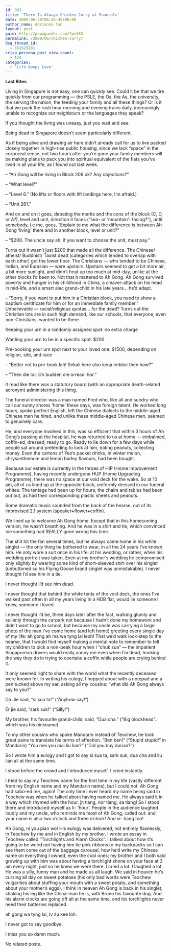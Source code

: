 ```yaml
---
id: 383
title: 'There Is Always Chicken Curry at Funerals'
date: 2009-06-30T06:26:45+00:00
author_name: Adrianna Tan
layout: post
guid: http://popagandhi.com/?p=383
permalink: /2009/06/chicken-curry/
dsq_thread_id:
  - 552629181
crisp_persona_post_view_count:
  - 124
categories:
  - 'Life &amp; Love'
---
```

**Last Rites**

Living in Singapore is not easy, one can quickly see. Could it be that we tire quickly from our programming — the PSLE, the Os, the As, the university, the serving the nation, the feeding your family and all these things? Or is it that we pack the rush hour morning and evening trains daily, increasingly unable to recognize our neighbours or the languages they speak?

If you thought the living was uneasy, just you wait and see.

Being dead in Singapore doesn’t seem particularly different.

As if being alive and drawing air here didn’t already call for us to live packed closely together in high-rise public housing, since we lack “space” in the corporeal sense, not two hours after you’re gone your family members will be making plans to pack you into spiritual equivalent of the flats you’ve lived in all your life, as I found out last week.

– “Ah Gong will be living in Block 206 ok? Any objections?”

– “What level?”

– “Level 6.” (No lifts or floors with lift landings here, I’m afraid.)

– “Unit 281.”

And on and on it goes, debating the merits and the cons of the block (C, D, or A?), level and unit, direction it faces (“sea- or ‘mountain’- facing?”), until somebody, i.e me, goes, “Explain to me what the difference is between Ah Gong ‘living’ there and in another block, level or unit?”

– “$200. The uncle say ah, if you want to choose the unit, must pay.”

Turns out it wasn’t just $200 that made all the difference. The Chinese/ atheist/ Buddhist/ Taoist dead (categories which tended to overlap with each other) got the lower floor. The Christians — who tended to be Chinese, Indian, and Eurasian — were upstairs. Upstairs seemed to get a bit more air, a bit more sunlight, and didn’t heat up too much at mid-day, unlike at the other blocks I’d been to. Not that it mattered to Ah Gong. Ah Gong survived poverty and hunger in his childhood in China, a cleaver-attack on his head in mid-life, and a smart alec grand-child in his late years… he’d adapt.

– “Sorry, if you want to put him in a Christian block, you need to show a baptism certificate for him or for an immediate family member.” Unbelievable — racial/religious quotas… for the dead? Turns out the Christian lots are in such high demand, like our schools, that everyone, even non-Christians, wanted to be there.

Keeping your urn in a randomly assigned spot: no extra charge

Wanting your urn to be in a specific spot: $200

Pre-booking your urn spot next to your loved one: $1500, depending on religion, site, and race

– “Better not to pre-book lah! Sekali here also kena enbloc then how?”

– “Then die lor. Oh budden die orreadi hor.”

It read like there was a statutory board (with an appropriate death-related acronym) administering this thing.

The funeral director was a man named Fred who, like all and sundry who call our sunny shores ‘home’ these days, was foreign talent. He worked long hours, spoke perfect English, left the Chinese dialects to the middle-aged Chinese men he hired, and unlike these middle-aged Chinese men, seemed to genuinely care.

He, and everyone involved in this, was so efficient that within 3 hours of Ah Gong’s passing at the hospital, he was returned to us at home — embalmed, coffin-ed, dressed, ready to go. Ready to lie down for a few days while people sat around pretending to look at him, eating peanuts, collecting money. Even the cartons of Yeo’s packet drinks, in winter melon, chrysanthemum and lemon barley flavours, had been bought.

Because our estate is currently in the throes of HIP (Home Improvement Programme), having recently undergone HUP (Home Upgrading Programme), there was no space at our void deck for the wake. So at 10 am, all of us lined up at the opposite block, uniformly dressed in our funeral whites. The tentage had been up for hours, the chairs and tables had been put out, as had their corresponding plastic sheets and peanuts.

Some dramatic music sounded from the back of the hearse, out of its improvised 2.1 system (speaker+flower+coffin).

We lined up to welcome Ah Gong home. Except that in this homecoming version, he wasn’t breathing. And he was in a shirt and tie, which convinced me something had REALLY gone wrong this time.

The shit hit the fan several times, but he always came home in his white singlet — the only thing he bothered to wear, in all the 24 years I’ve known him. He only wore a suit once in his life: at his wedding, or rather, when his wedding portrait was taken. Even at my brother’s wedding he compromised only slightly by wearing some kind of short-sleeved shirt over his singlet (unbuttoned so his Flying Goose brand singlet was unmistakable). I never thought I’d see him in a tie.

I never thought I’d see him dead.

I never thought that behind the white tents of the void deck, the ones I’ve walked past often in all my years living in a HDB flat, would lie someone I knew, someone I loved.

I never thought I’d be, three days later after the fact, walking glumly and sullenly through the carpark not because I hadn’t done my homework and didn’t want to go to school, but because my uncle was carrying a large photo of the man I’ve come home (and left home) greeting every single day of my life: ah gong ah ma wa tyng lai leoh! That we’d walk lock-step to the hearse, that I would find myself making a mental note to remember to tell my children to pick a non-peak hour when I “chuk sua” — the impatient Singaporean drivers would really annoy me even when I’m dead, honking the way they do in trying to overtake a coffin while people are crying behind it.

It only seemed right to share with the world what the recently deceased were known for. In writing his eulogy, I hopped about with a notepad and a pen tucked above my ear, asking all my cousins: “what did Ah Gong always say to you?”

Da Jie said, “si sua ta!” (“Anyhow say!”)

Er jie said, “sark suk!” (“Silly!”)

My brother, his favourite grand-child, said, “Dua cha.” (“Big blockhead”.. which was his nickname)

To my other cousins who spoke Mandarin instead of Teochew, he took great pains to translate his terms of affection. “Ben ben!” (“Stupid stupid!” in Mandarin) “You mei you mai liu lian?” (“Did you buy durian?”)

So I wrote him a eulogy and I got to say si sua ta, sark suk, dua cha and liu lian all at the same time.

I stood before the crowd and I introduced myself. I cried instantly.

I tried to say my Teochew name for the first time in my life (vastly different from my English name and my Mandarin name), but I could not: Ah Gong had sabo-ed me, again! The only time I ever heard my name being said in Teochew was when he talked about having named me. He always said it in a way which rhymed with the hour. jit tiang, nor tiang, sa tiang! So I stood there and introduced myself as li- ‘hour’. People in the audience laughed loudly and my uncle, who reminds me most of Ah Gong, called out: and your name is also two o’clock and three o’clock! And si- tiang too!

Ah Gong, ni you pian wo! His eulogy was delivered, not entirely flawlessly, in Teochew by me and in English by my brother. I wrote an essay in Teochew called “Torchlights and Alarm Clocks”. I talked about how it’s going to be weird not having him tie pink ribbons to my backpacks so I can see them come out of the baggage carousel, how he’d write my Chinese name on everything I owned, even the cool ones; my brother and I both said growing up with him was about having a torchlight shone on your face at 3 am every night, just so he knew we were there. I cried a lot. I laughed a lot. He was a silly, funny man and he made us all laugh. We said in heaven he’s cursing all day on sweet potatoes (his only bad words were Teochew vulgarities about stuffing your mouth with a sweet potato, and something about your mother’s eggs). I think in heaven Ah Gong is back in his singlet, shaking his leg like the China-man he is, with Bruno his favourite dog. And his alarm clocks are going off all at the same time, and his torchlights never need their batteries replaced.

ah gong wa tyng lai, lv zu kee loh.

I never got to say goodbye.

I miss you so damn much.

No related posts.
